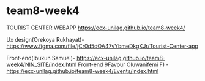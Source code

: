 # team8-week4
TOURIST CENTER WEBAPP
https://ecx-unilag.github.io/team8-week4/

Ux design(Orekoya Rukhayat)- https://www.figma.com/file/jCr0d5dOA47vYbmeDkgKJr/Tourist-Center-app

Front-end(Ibukun Samuel)-  https://ecx-unilag.github.io/team8-week4/NIN_SITE/index.html
Front-end 9Favour Oluwanifemi F) - https://ecx-unilag.github.io/team8-week4/Events/index.html
